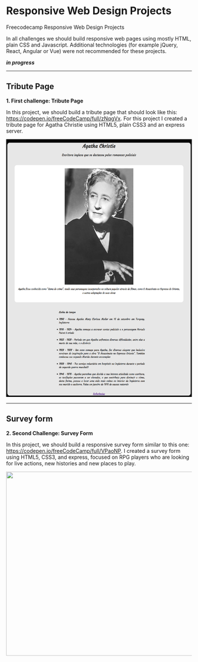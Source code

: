 # Responsive Web Design Projects


Freecodecamp Responsive Web Design Projects

In all challenges we should build responsive web pages using mostly HTML,  plain CSS and Javascript. Additional technologies (for example jQuery, React, Angular or Vue) were not recommended for these projects.

***in progress***

---

## Tribute Page


 **1. First challenge: Tribute Page**


 In this project, we should build a tribute page that should look like this: https://codepen.io/freeCodeCamp/full/zNqgVx.
 For this project I created a tribute page for Agatha Christie using HTML5, plain CSS3 and an express server.

<img src="tribute_page/imgs/tribute_page_agatha.png" width="600" height="700"/>

---

## Survey form


**2. Second Challenge: Survey Form**


In this project, we should build a responsive survey form similar to this one: https://codepen.io/freeCodeCamp/full/VPaoNP.
I created a survey form using HTML5, CSS3, and express, focused on RPG players who are looking for live actions, new histories and new places to play.

<img src="survey_form/imgs/survey_form_demo.gif" width="700" height="500"/>
